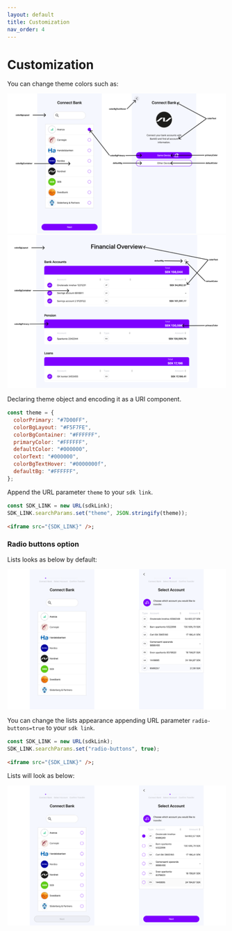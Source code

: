 ```yaml
---
layout: default
title: Customization
nav_order: 4
---
```


# Customization

You can change theme colors such as:

![Auth color customization](./images/auth-customization.png)
![Aggregate color customization](./images/aggregate-customization.png)

Declaring theme object and encoding it as a URI component.

```js
const theme = {
  colorPrimary: "#7D00FF",
  colorBgLayout: "#F5F7FE",
  colorBgContainer: "#FFFFFF",
  primaryColor: "#FFFFFF",
  defaultColor: "#000000",
  colorText: "#000000",
  colorBgTextHover: "#0000000f",
  defaultBg: "#FFFFFF",
};
```

Append the URL parameter `theme` to your `sdk link`.

```js
const SDK_LINK = new URL(sdkLink);
SDK_LINK.searchParams.set("theme", JSON.stringify(theme));
```

```html
<iframe src="{SDK_LINK}" />;
```

### Radio buttons option

Lists looks as below by default:

![Lists appearance](./images/auth-radio-off.png)

You can change the lists appearance appending URL parameter `radio-buttons=true` to your `sdk link`.

```js
const SDK_LINK = new URL(sdkLink);
SDK_LINK.searchParams.set("radio-buttons", true);
```

```html
<iframe src="{SDK_LINK}" />;
```

Lists will look as below:

![Lists appearance](./images/auth-radio-on.png)
